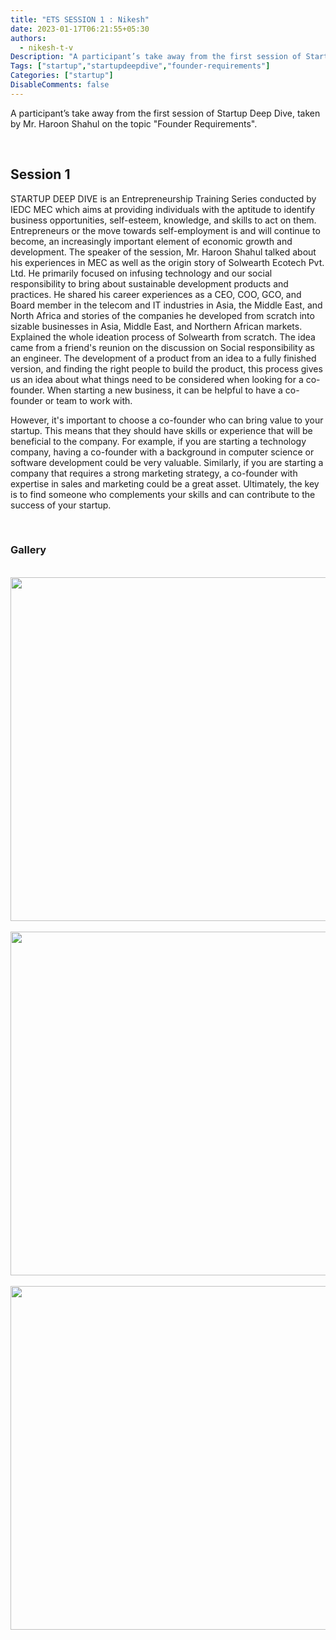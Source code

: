 ```yaml
---
title: "ETS SESSION 1 : Nikesh"
date: 2023-01-17T06:21:55+05:30
authors:
  - nikesh-t-v
Description: "A participant’s take away from the first session of Startup Deep Dive, taken by Mr. Haroon Shahul on the topic \"Founder Requirements\"."
Tags: ["startup","startupdeepdive","founder-requirements"]
Categories: ["startup"]
DisableComments: false
---
```

A participant’s take away from the first session of Startup Deep Dive, taken by Mr. Haroon Shahul on the topic "Founder Requirements".

<br>

## Session 1   

STARTUP DEEP DIVE is an Entrepreneurship Training Series conducted by IEDC MEC which aims at providing individuals with the aptitude to identify business opportunities, self-esteem, knowledge, and skills to act on them. Entrepreneurs or the move towards self-employment is and will continue to become, an increasingly important element of economic growth and development.
The speaker of the session, Mr. Haroon Shahul talked about his experiences in MEC as well as the origin story of Solwearth Ecotech Pvt. Ltd. He primarily focused on infusing technology and our social responsibility to bring about sustainable development products and practices. He shared his career experiences as a CEO, COO, GCO, and Board member in the telecom and IT industries in Asia, the Middle East, and North Africa and stories of the companies he developed from scratch into sizable businesses in Asia, Middle East, and Northern African markets. Explained the whole ideation process of Solwearth from scratch. The idea came from a friend's reunion on the discussion on Social responsibility as an engineer. The development of a product from an idea to a fully finished version, and finding the right people to build the product, this process gives us an idea about what things need to be considered when looking for a co-founder. When starting a new business, it can be helpful to have a co-founder or team to work with.

However, it's important to choose a co-founder who can bring value to your startup. This means that they should have skills or experience that will be beneficial to the company. For example, if you are starting a technology company, having a co-founder with a background in computer science or software development could be very valuable. Similarly, if you are starting a company that requires a strong marketing strategy, a co-founder with expertise in sales and marketing could be a great asset. Ultimately, the key is to find someone who complements your skills and can contribute to the success of your startup.

<br>

### Gallery
<br>
<img src="/images/ets-session1/image1.jpg" width="550" height="auto">
<br>

<br>
<img src="/images/ets-session1/image2.jpg" width="550" height="auto">
<br>

<br>
<img src="/images/ets-session1/image3.jpg" width="550" height="auto">
<br>
